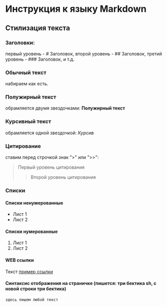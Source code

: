 # Инструкция к языку Markdown

## Стилизация текста

### Заголовки: 

первый уровень - # Заголовок, второй уровень - ## Заголовок, третий уровень - ### Заголовок, и т.д.

### Обычный текст
 набираем как есть.

### Полужирный текст

 обрамляется двумя звездочками: 
**Полужирный текст**

### Курсивный текст

 обрамляется одной звездочкой: 
*Курсив*

### Цитирование

 ставим перед строчкой знак ">" или ">>": 
> Первый уровень цитирования
>> Второй уровень цитирования

### Списки
#### Списки ненумерованные
* Лист 1
* Лист 2

#### Списки нумерованные
1. Лист 1
2. Лист 2

#### WEB ссылки

Текст [пример ссылки](https://exempl.com "Всплывающая подсказка")

####  Cинтаксис отображения на страничке (пишется: три бектика sh, с новой строки три бектика)
```sh
здесь пишем любой текст
```